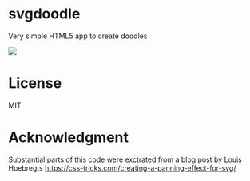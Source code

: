 # svgdoodle
Very simple HTML5 app to create doodles

![](https://media.giphy.com/media/amxnQhWZxCZH333pIQ/giphy.gif)

# License
MIT

# Acknowledgment
Substantial parts of this code were exctrated from a blog post by Louis Hoebregts
https://css-tricks.com/creating-a-panning-effect-for-svg/
